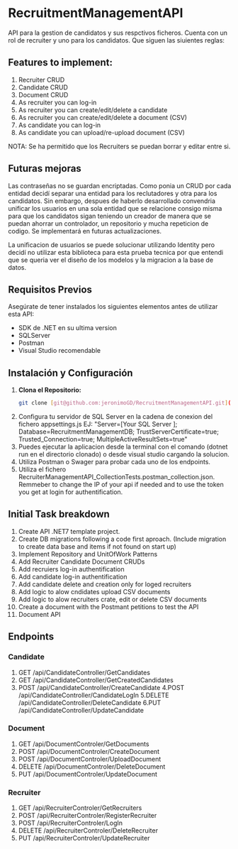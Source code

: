 # RecruitmentManagementAPI
API para la gestion de candidatos y sus respctivos ficheros. Cuenta con un rol de recruiter y uno para los candidatos. Que siguen las siuientes reglas:

## Features to implement:
  1. Recruiter CRUD
  2. Candidate CRUD
  3. Document CRUD
  4. As recruiter you can log-in
  5. As recruiter you can create/edit/delete a candidate
  6. As recruiter you can create/edit/delete a document (CSV)
  7. As candidate you can log-in
  8. As candidate you can upload/re-upload document (CSV)

NOTA: 
Se ha permitido que los Recruiters se puedan borrar y editar entre si.

## Futuras mejoras
Las contraseñas no se guardan encriptadas.
Como ponia un CRUD por cada entidad decidí separar una entidad para los reclutadores y otra para los candidatos. Sin embargo, despues de haberlo desarrollado convendria unificar los usuarios en una sola entidad que se relacione consigo misma para que los candidatos sigan teniendo un creador de manera que se puedan ahorrar un controlador, un repositorio y mucha repeticion de codigo. Se implementará en futuras actualizaciones.

La unificacion de usuarios se puede solucionar utilizando Identity pero decidí no utilizar esta biblioteca para esta prueba tecnica por que entendi que se queria ver el diseño de los modelos y la migracion a la base de datos.

## Requisitos Previos
Asegúrate de tener instalados los siguientes elementos antes de utilizar esta API:
- SDK de .NET en su ultima version
- SQLServer
- Postman
- Visual Studio recomendable 

## Instalación y Configuración

1. **Clona el Repositorio:**
   ```bash
   git clone [git@github.com:jeronimoGD/RecruitmentManagementAPI.git](https://github.com/jeronimoGD/RecruitmentManagementAPI.git)

2. Configura tu servidor de SQL Server en la cadena de conexion del fichero appsettings.js
   EJ: "Server=[Your SQL Server ]; Database=RecruitmentManagementDB; TrustServerCertificate=true; Trusted_Connection=true; MultipleActiveResultSets=true"
3. Puedes ejecutar la aplicacion desde la terminal con el comando (dotnet run en el directorio clonado) o desde visual studio cargando la solucion.
4. Utiliza Postman o Swager para probar cada uno de los endpoints.
5. Utiliza el fichero RecruiterManagementAPI_CollectionTests.postman_collection.json. Remmeber to change the IP of your api if needed and to use the
   token you get at login for authentification.
   
## Initial Task breakdown
1. Create API .NET7 template project.
2. Create DB migrations following a code first aproach. (Include migration to create data base and items if not found on start up)
4. Implement Repository and UnitOfWork Patterns
3. Add Recruiter Candidate Document CRUDs
4. Add recruiers log-in authentification
5. Add candidate log-in authentification
6. Add candidate delete and creation only for loged recruiters
8. Add logic to alow cndidates upload CSV documents
8. Add logic to alow recruiters crate, edit or delete CSV documents
9. Create a document with the Postmant petitions to test the API
10. Document API

## Endpoints

### Candidate
1. GET /api/CandidateController/GetCandidates
2. GET /api/CandidateController/GetCreatedCandidates
3. POST /api/CandidateController/CreateCandidate
4.POST /api/CandidateController/CandidateLogIn
5.DELETE /api/CandidateController/DeleteCandidate
6.PUT /api/CandidateController/UpdateCandidate

### Document
1. GET /api/DocumentControler/GetDocuments
2. POST /api/DocumentControler/CreateDocument
3. POST /api/DocumentControler/UploadDocument
4. DELETE /api/DocumentControler/DeleteDocument
5. PUT /api/DocumentControler/UpdateDocument

### Recruiter
1. GET /api/RecruiterControler/GetRecruiters
2. POST /api/RecruiterControler/RegisterRecruiter
3. POST /api/RecruiterControler/LogIn
4. DELETE /api/RecruiterControler/DeleteRecruiter
5. PUT /api/RecruiterControler/UpdateRecruiter
